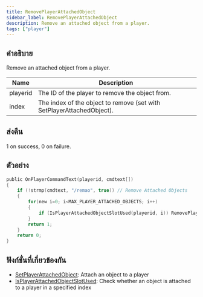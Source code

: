 ```yaml
---
title: RemovePlayerAttachedObject
sidebar_label: RemovePlayerAttachedObject
description: Remove an attached object from a player.
tags: ["player"]
---
```


## คำอธิบาย

Remove an attached object from a player.

| Name     | Description                                                           |
| -------- | --------------------------------------------------------------------- |
| playerid | The ID of the player to remove the object from.                       |
| index    | The index of the object to remove (set with SetPlayerAttachedObject). |

## ส่งคืน

1 on success, 0 on failure.

## ตัวอย่าง

```c
public OnPlayerCommandText(playerid, cmdtext[])
{
    if (!strmp(cmdtext, "/remao", true)) // Remove Attached Objects
    {
        for(new i=0; i<MAX_PLAYER_ATTACHED_OBJECTS; i++)
        {
            if (IsPlayerAttachedObjectSlotUsed(playerid, i)) RemovePlayerAttachedObject(playerid, i);
        }
        return 1;
    }
    return 0;
}
```

## ฟังก์ชั่นที่เกี่ยวข้องกัน

- [SetPlayerAttachedObject](SetPlayerAttachedObject): Attach an object to a player
- [IsPlayerAttachedObjectSlotUsed](IsPlayerAttachedObjectSlotUsed): Check whether an object is attached to a player in a specified index
